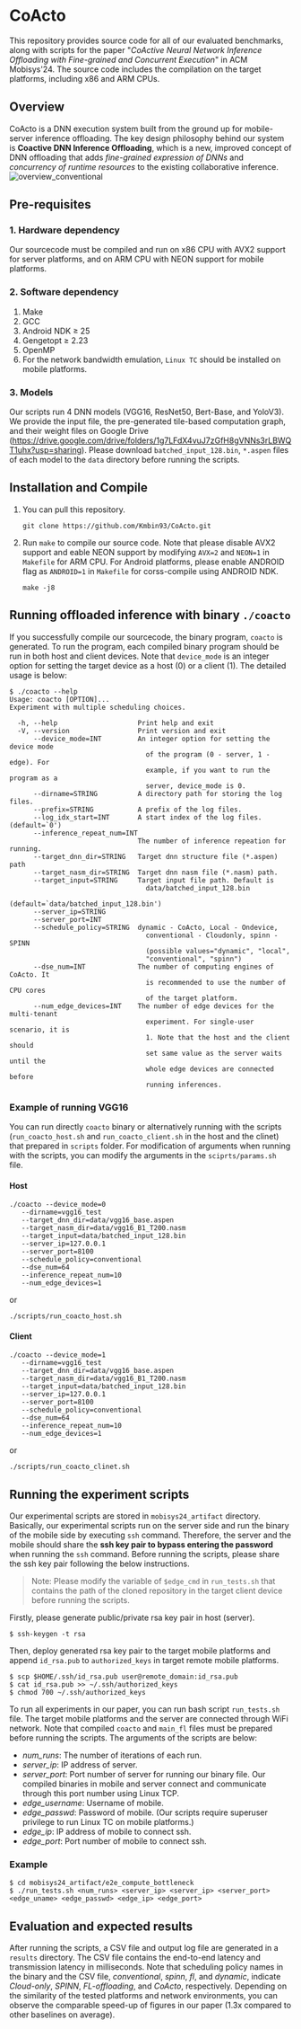 # CoActo

This repository provides source code for all of our evaluated benchmarks, along with scripts for the paper "*CoActive Neural Network Inference Offloading with Fine-grained and Concurrent Execution*" in ACM Mobisys'24. The source code includes the compilation on the target platforms, including x86 and ARM CPUs. 

## Overview
CoActo is a DNN execution system built from the ground up for mobile-server inference offloading. The key design philosophy behind our system is **Coactive DNN Inference Offloading**, which is a new, improved concept of DNN offloading that adds *fine-grained expression of DNNs* and *concurrency of runtime resources* to the existing collaborative inference.
![overview_conventional](./figs/overview.png)

## Pre-requisites
### 1. Hardware dependency
Our sourcecode must be compiled and run on x86 CPU with AVX2 support for server platforms, and on ARM CPU with NEON support for mobile platforms.
### 2. Software dependency
1. Make
2. GCC
3. Android NDK $\geq$ 25
4. Gengetopt $\geq$ 2.23
5. OpenMP
6. For the network bandwidth emulation, `Linux TC` should be installed on mobile platforms.

### 3. Models
Our scripts run 4 DNN models (VGG16, ResNet50, Bert-Base, and YoloV3). We provide the input file, the pre-generated tile-based computation graph, and their weight files on Google Drive (https://drive.google.com/drive/folders/1g7LFdX4vuJ7zGfH8gVNNs3rLBWQT1uhx?usp=sharing). Please download `batched_input_128.bin`, `*.aspen` files of each model to the `data` directory before running the scripts.

## Installation and Compile
1. You can pull this repository.
   ```
   git clone https://github.com/Kmbin93/CoActo.git
   ```
2. Run `make` to compile our source code. Note that please disable AVX2 support and eable NEON support by modifying `AVX=2` and `NEON=1` in `Makefile` for ARM CPU. For Android platforms, please enable ANDROID flag as `ANDROID=1` in `Makefile` for corss-compile using ANDROID NDK.
   ```
   make -j8
   ```

## Running offloaded inference with binary `./coacto`
If you successfully compile our sourcecode, the binary program, `coacto` is generated. To run the program, each compiled binary program should be run in both host and client devices. Note that `device_mode` is an integer option for setting the target device as a host (0) or a client (1). The detailed usage is below:

```
$ ./coacto --help
Usage: coacto [OPTION]...
Experiment with multiple scheduling choices.

  -h, --help                    Print help and exit
  -V, --version                 Print version and exit
      --device_mode=INT         An integer option for setting the device mode
                                  of the program (0 - server, 1 - edge). For
                                  example, if you want to run the program as a
                                  server, device_mode is 0.
      --dirname=STRING          A directory path for storing the log files.
      --prefix=STRING           A prefix of the log files.
      --log_idx_start=INT       A start index of the log files.  (default=`0')
      --inference_repeat_num=INT
                                The number of inference repeation for running.
      --target_dnn_dir=STRING   Target dnn structure file (*.aspen) path
      --target_nasm_dir=STRING  Target dnn nasm file (*.nasm) path.
      --target_input=STRING     Target input file path. Default is
                                  data/batched_input_128.bin
                                  (default=`data/batched_input_128.bin')
      --server_ip=STRING        
      --server_port=INT         
      --schedule_policy=STRING  dynamic - CoActo, Local - Ondevice,
                                  conventional - Cloudonly, spinn - SPINN
                                  (possible values="dynamic", "local",
                                  "conventional", "spinn")
      --dse_num=INT             The number of computing engines of CoActo. It
                                  is recommended to use the number of CPU cores
                                  of the target platform.
      --num_edge_devices=INT    The number of edge devices for the multi-tenant
                                  experiment. For single-user scenario, it is
                                  1. Note that the host and the client should
                                  set same value as the server waits until the
                                  whole edge devices are connected before
                                  running inferences.
```

### Example of running VGG16

You can run directly `coacto` binary or alternatively running with the scripts (`run_coacto_host.sh` and `run_coacto_client.sh` in the host and the clinet) that prepared in `scripts` folder. For modification of arguments when running with the scripts, you can modify the arguments in the `sciprts/params.sh` file.

#### Host
```
./coacto --device_mode=0  
   --dirname=vgg16_test  
   --target_dnn_dir=data/vgg16_base.aspen 
   --target_nasm_dir=data/vgg16_B1_T200.nasm 
   --target_input=data/batched_input_128.bin 
   --server_ip=127.0.0.1 
   --server_port=8100 
   --schedule_policy=conventional 
   --dse_num=64 
   --inference_repeat_num=10 
   --num_edge_devices=1
```

or

``` 
./scripts/run_coacto_host.sh
```

#### Client
```
./coacto --device_mode=1
   --dirname=vgg16_test  
   --target_dnn_dir=data/vgg16_base.aspen 
   --target_nasm_dir=data/vgg16_B1_T200.nasm 
   --target_input=data/batched_input_128.bin 
   --server_ip=127.0.0.1 
   --server_port=8100 
   --schedule_policy=conventional 
   --dse_num=64 
   --inference_repeat_num=10 
   --num_edge_devices=1
```
or

```
./scripts/run_coacto_clinet.sh
```

## Running the experiment scripts
Our experimental scripts are stored in `mobisys24_artifact` directory. Basically, our experimental scripts run on the server side and run the binary of the mobile side by executing `ssh` command. Therefore, the server and the mobile should share the **ssh key pair to bypass entering the password** when running the `ssh` command.
Before running the scripts, please share the ssh key pair following the below instructions. 

> Note: Please modify the variable of `$edge_cmd` in `run_tests.sh` that contains the path of the cloned repository in the target client device before running the scripts.

Firstly, please generate public/private rsa key pair in host (server).

```
$ ssh-keygen -t rsa 
```

Then, deploy generated rsa key pair to the target mobile platforms and append `id_rsa.pub` to `authorized_keys` in target remote mobile platforms.

```
$ scp $HOME/.ssh/id_rsa.pub user@remote_domain:id_rsa.pub
$ cat id_rsa.pub >> ~/.ssh/authorized_keys
$ chmod 700 ~/.ssh/authorized_keys
```

To run all experiments in our paper, you can run bash script `run_tests.sh` file. The target mobile platforms and the server are connected through WiFi network. Note that compiled `coacto` and `main_fl` files must be prepared before running the scripts. The arguments of the scripts are below:

   * *num_runs*: The number of iterations of each run.
   * *server_ip*: IP address of server.
   * *server_port*: Port number of server for running our binary file. Our compiled binaries in mobile and server connect and communicate through this port number using Linux TCP.
   * *edge_username*: Username of mobile.
   * *edge_passwd*: Password of mobile. (Our scripts require superuser privilege to run Linux TC on mobile platforms.)
   * *edge_ip*: IP address of mobile to connect ssh.
   * *edge_port*: Port number of mobile to connect ssh.

### Example
```
$ cd mobisys24_artifact/e2e_compute_bottleneck
$ ./run_tests.sh <num_runs> <server_ip> <server_ip> <server_port> <edge_uname> <edge_passwd> <edge_ip> <edge_port>
```

## Evaluation and expected results
After running the scripts, a CSV file and output log file are generated in a `results` directory. The CSV file contains the end-to-end latency and transmission latency in milliseconds. Note that scheduling policy names in the binary and the CSV file, *conventional*, *spinn*, *fl*, and *dynamic*, indicate *Cloud-only*, *SPINN*, *FL-offloading*, and *CoActo*, respectively. Depending on the similarity of the tested platforms and network environments, you can observe the comparable speed-up of figures in our paper (1.3x compared to other baselines on average).